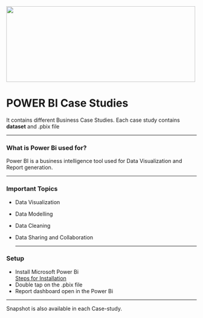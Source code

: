 <img height="200" width="500" src="https://i.imgur.com/2WPdZzo.jpg">

# POWER BI Case Studies
It contains different Business Case Studies.
Each case study contains <b>dataset</b> and .pbix file

----

 ### What is Power Bi used for?
  Power BI is a business intelligence tool used for Data Visualization and Report generation.

  ----

### Important Topics
 * Data Visualization
 * Data Modelling
 * Data Cleaning
 * Data Sharing and Collaboration
 
   ----
 
 ### Setup
  * Install Microsoft Power Bi <br>
  [Steps for Installation](https://powerbi.microsoft.com/en-us/desktop/)
  * Double tap on the .pbix file
  * Report dashboard open in the Power Bi
  
  ----
  
Snapshot is also available in each Case-study.
